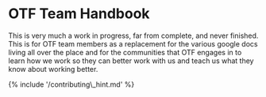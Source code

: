 # OTF Team Handbook

This is very much a work in progress, far from complete, and never finished. This is for OTF team members as a replacement for the various google docs living all over the place and for the communities that OTF engages in to learn how we work so they can better work with us and teach us what they know about working better.

{% include '/contributing\\_hint.md' %}

